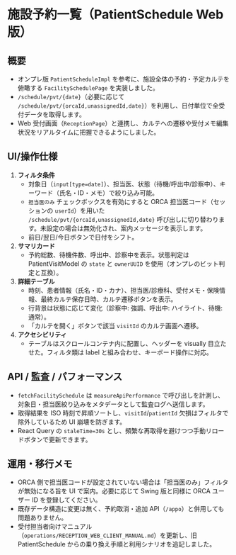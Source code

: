 # 施設予約一覧（PatientSchedule Web 版）

## 概要
- オンプレ版 `PatientScheduleImpl` を参考に、施設全体の予約・予定カルテを俯瞰する `FacilitySchedulePage` を実装しました。
- `/schedule/pvt/{date}`（必要に応じて `/schedule/pvt/{orcaId,unassignedId,date}`）を利用し、日付単位で全受付データを取得します。
- Web 受付画面（`ReceptionPage`）と連携し、カルテへの遷移や受付メモ編集状況をリアルタイムに把握できるようにしました。

## UI/操作仕様
1. **フィルタ条件**
   - 対象日（`input[type=date]`）、担当医、状態（待機/呼出中/診察中）、キーワード（氏名・ID・メモ）で絞り込み可能。
   - `担当医のみ` チェックボックスを有効にすると ORCA 担当医コード（セッションの `userId`）を用いた `/schedule/pvt/{orcaId,unassignedId,date}` 呼び出しに切り替わります。未設定の場合は無効化され、案内メッセージを表示します。
   - 前日/翌日/今日ボタンで日付をシフト。
2. **サマリカード**
   - 予約総数、待機件数、呼出中、診察中を表示。状態判定は PatientVisitModel の `state` と `ownerUUID` を使用（オンプレのビット判定と互換）。
3. **詳細テーブル**
   - 時刻、患者情報（氏名・ID・カナ）、担当医/診療科、受付メモ・保険情報、最終カルテ保存日時、カルテ遷移ボタンを表示。
   - 行背景は状態に応じて変化（診察中: 強調、呼出中: ハイライト、待機: 通常）。
   - 「カルテを開く」ボタンで該当 `visitId` のカルテ画面へ遷移。
4. **アクセシビリティ**
   - テーブルはスクロールコンテナ内に配置し、ヘッダーを visually 目立たせた。フィルタ類は label と組み合わせ、キーボード操作に対応。

## API / 監査 / パフォーマンス
- `fetchFacilitySchedule` は `measureApiPerformance` で呼び出しを計測し、対象日・担当医絞り込みをメタデータとして監査ログへ送信します。
- 取得結果を ISO 時刻で昇順ソートし、`visitId`/`patientId` 欠損はフィルタで除外しているため UI 崩壊を防ぎます。
- React Query の `staleTime=30s` とし、頻繁な再取得を避けつつ手動リロードボタンで更新できます。

## 運用・移行メモ
- ORCA 側で担当医コードが設定されていない場合は「担当医のみ」フィルタが無効になる旨を UI で案内。必要に応じて Swing 版と同様に ORCA ユーザー ID を登録してください。
- 既存データ構造に変更は無く、予約取消・追加 API（`/appo`）と併用しても問題ありません。
- 受付担当者向けマニュアル（`operations/RECEPTION_WEB_CLIENT_MANUAL.md`）を更新し、旧 PatientSchedule からの乗り換え手順と利用シナリオを追記しました。
